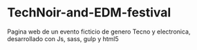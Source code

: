 # TechNoir-and-EDM-festival
Pagina web de un evento ficticio de genero Tecno y electronica, desarrollado con Js, sass, gulp y html5
